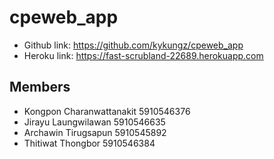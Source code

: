 # cpeweb_app
- Github link: https://github.com/kykungz/cpeweb_app
- Heroku link: https://fast-scrubland-22689.herokuapp.com
## Members
- Kongpon Charanwattanakit 5910546376
- Jirayu Laungwilawan 5910546635
- Archawin Tirugsapun 5910545892
- Thitiwat Thongbor 5910546384
